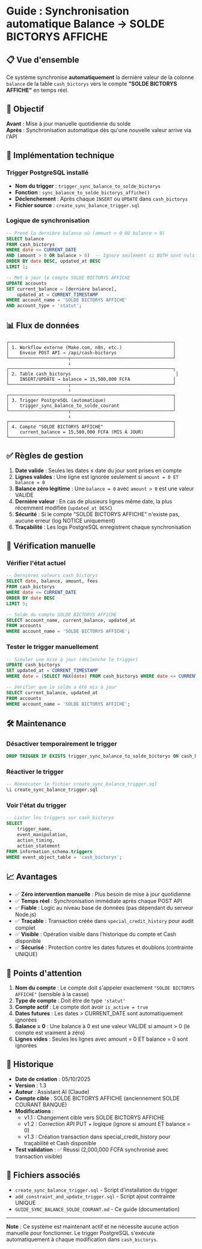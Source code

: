 # Guide : Synchronisation automatique Balance → SOLDE BICTORYS AFFICHE

## 📋 Vue d'ensemble

Ce système synchronise **automatiquement** la dernière valeur de la colonne `balance` de la table `cash_bictorys` vers le compte **"SOLDE BICTORYS AFFICHE"** en temps réel.

## 🎯 Objectif

**Avant** : Mise à jour manuelle quotidienne du solde  
**Après** : Synchronisation automatique dès qu'une nouvelle valeur arrive via l'API

## 🔧 Implémentation technique

### Trigger PostgreSQL installé

- **Nom du trigger** : `trigger_sync_balance_to_solde_bictorys`
- **Fonction** : `sync_balance_to_solde_bictorys_affiche()`
- **Déclenchement** : Après chaque `INSERT` ou `UPDATE` dans `cash_bictorys`
- **Fichier source** : `create_sync_balance_trigger.sql`

### Logique de synchronisation

```sql
-- Prend la dernière balance où (amount > 0 OU balance > 0)
SELECT balance 
FROM cash_bictorys
WHERE date <= CURRENT_DATE
AND (amount > 0 OR balance > 0)  -- Ignore seulement si BOTH sont nuls
ORDER BY date DESC, updated_at DESC
LIMIT 1;

-- Met à jour le compte SOLDE BICTORYS AFFICHE
UPDATE accounts
SET current_balance = [dernière balance],
    updated_at = CURRENT_TIMESTAMP
WHERE account_name = 'SOLDE BICTORYS AFFICHE'
AND account_type = 'statut';
```

## 📊 Flux de données

```
┌─────────────────────────────────────────────────────────────┐
│ 1. Workflow externe (Make.com, n8n, etc.)                   │
│    Envoie POST API → /api/cash-bictorys                     │
└──────────────────────┬──────────────────────────────────────┘
                       ↓
┌─────────────────────────────────────────────────────────────┐
│ 2. Table cash_bictorys                                       │
│    INSERT/UPDATE → balance = 15,500,000 FCFA                │
└──────────────────────┬──────────────────────────────────────┘
                       ↓
┌─────────────────────────────────────────────────────────────┐
│ 3. Trigger PostgreSQL (automatique)                         │
│    trigger_sync_balance_to_solde_courant                    │
└──────────────────────┬──────────────────────────────────────┘
                       ↓
┌─────────────────────────────────────────────────────────────┐
│ 4. Compte "SOLDE BICTORYS AFFICHE"                          │
│    current_balance = 15,500,000 FCFA (MIS À JOUR)           │
└─────────────────────────────────────────────────────────────┘
```

## ✅ Règles de gestion

1. **Date valide** : Seules les dates ≤ date du jour sont prises en compte
2. **Lignes valides** : Une ligne est ignorée seulement si `amount = 0 ET balance = 0`
3. **Balance zéro légitime** : Une `balance = 0` avec `amount > 0` est une valeur VALIDE
4. **Dernière valeur** : En cas de plusieurs lignes même date, la plus récemment modifiée (`updated_at DESC`)
5. **Sécurité** : Si le compte "SOLDE BICTORYS AFFICHE" n'existe pas, aucune erreur (log NOTICE uniquement)
6. **Traçabilité** : Les logs PostgreSQL enregistrent chaque synchronisation

## 🧪 Vérification manuelle

### Vérifier l'état actuel

```sql
-- Dernières valeurs cash_bictorys
SELECT date, balance, amount, fees
FROM cash_bictorys
WHERE date <= CURRENT_DATE
ORDER BY date DESC
LIMIT 5;

-- Solde du compte SOLDE BICTORYS AFFICHE
SELECT account_name, current_balance, updated_at
FROM accounts
WHERE account_name = 'SOLDE BICTORYS AFFICHE';
```

### Tester le trigger manuellement

```sql
-- Simuler une mise à jour (déclenche le trigger)
UPDATE cash_bictorys
SET updated_at = CURRENT_TIMESTAMP
WHERE date = (SELECT MAX(date) FROM cash_bictorys WHERE date <= CURRENT_DATE);

-- Vérifier que le solde a été mis à jour
SELECT current_balance, updated_at
FROM accounts
WHERE account_name = 'SOLDE BICTORYS AFFICHE';
```

## 🛠️ Maintenance

### Désactiver temporairement le trigger

```sql
DROP TRIGGER IF EXISTS trigger_sync_balance_to_solde_bictorys ON cash_bictorys;
```

### Réactiver le trigger

```sql
-- Réexécuter le fichier create_sync_balance_trigger.sql
\i create_sync_balance_trigger.sql
```

### Voir l'état du trigger

```sql
-- Lister les triggers sur cash_bictorys
SELECT 
    trigger_name,
    event_manipulation,
    action_timing,
    action_statement
FROM information_schema.triggers
WHERE event_object_table = 'cash_bictorys';
```

## 📈 Avantages

- ✅ **Zéro intervention manuelle** : Plus besoin de mise à jour quotidienne
- ✅ **Temps réel** : Synchronisation immédiate après chaque POST API
- ✅ **Fiable** : Logic au niveau base de données (pas dépendant du serveur Node.js)
- ✅ **Traçable** : Transaction créée dans `special_credit_history` pour audit complet
- ✅ **Visible** : Opération visible dans l'historique du compte et Cash disponible
- ✅ **Sécurisé** : Protection contre les dates futures et doublons (contrainte UNIQUE)

## 🚨 Points d'attention

1. **Nom du compte** : Le compte doit s'appeler exactement `"SOLDE BICTORYS AFFICHE"` (sensible à la casse)
2. **Type de compte** : Doit être de type `'statut'`
3. **Compte actif** : Le compte doit avoir `is_active = true`
4. **Dates futures** : Les dates > CURRENT_DATE sont automatiquement ignorées
5. **Balance = 0** : Une balance à 0 est une valeur VALIDE si amount > 0 (le compte est vraiment à zéro)
6. **Lignes vides** : Seules les lignes avec amount = 0 ET balance = 0 sont ignorées

## 📝 Historique

- **Date de création** : 05/10/2025
- **Version** : 1.3
- **Auteur** : Assistant AI (Claude)
- **Compte cible** : SOLDE BICTORYS AFFICHE (anciennement SOLDE COURANT BANQUE)
- **Modifications** :
  - v1.1 : Changement cible vers SOLDE BICTORYS AFFICHE
  - v1.2 : Correction API PUT + logique (ignore si amount ET balance = 0)
  - v1.3 : Création transaction dans special_credit_history pour traçabilité et Cash disponible
- **Test validation** : ✅ Réussi (2,000,000 FCFA synchronisé avec transaction visible)

## 🔗 Fichiers associés

- `create_sync_balance_trigger.sql` - Script d'installation du trigger
- `add_constraint_and_update_trigger.sql` - Script ajout contrainte UNIQUE
- `GUIDE_SYNC_BALANCE_SOLDE_COURANT.md` - Ce guide (documentation)

---

**Note** : Ce système est maintenant actif et ne nécessite aucune action manuelle pour fonctionner. Le trigger PostgreSQL s'exécute automatiquement à chaque modification dans `cash_bictorys`.

